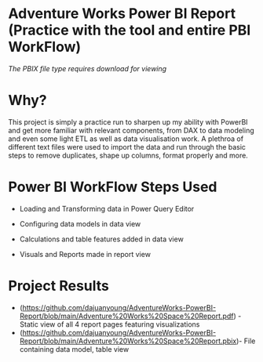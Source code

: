 # Adventure Works Power BI Report (Practice with the tool and entire PBI WorkFlow)
*The PBIX file type requires download for viewing*
# Why?

This project is simply a practice run to sharpen up my ability with PowerBI and get more familiar with relevant components, from DAX to data modeling and even some light ETL as well as data visualisation work. A plethroa of different text files were used to import the data and run through the basic steps to remove duplicates, shape up columns, format properly and more.

# Power BI WorkFlow Steps Used

* Loading and Transforming data in Power Query Editor

* Configuring data models in data view

* Calculations and table features added in data view

* Visuals and Reports made in report view

# Project Results
 * (https://github.com/dajuanyoung/AdventureWorks-PowerBI-Report/blob/main/Adventure%20Works%20Space%20Report.pdf) - Static view of all 4 report pages featuring visualizations
 * (https://github.com/dajuanyoung/AdventureWorks-PowerBI-Report/blob/main/Adventure%20Works%20Space%20Report.pbix)- File containing data model, table view
